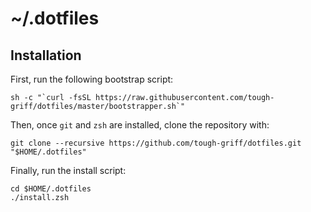 # ~/.dotfiles
## Installation
First, run the following bootstrap script:

```
sh -c "`curl -fsSL https://raw.githubusercontent.com/tough-griff/dotfiles/master/bootstrapper.sh`"
```

Then, once `git` and `zsh` are installed, clone the repository with:

```
git clone --recursive https://github.com/tough-griff/dotfiles.git "$HOME/.dotfiles"
```

Finally, run the install script:

```
cd $HOME/.dotfiles
./install.zsh
```
